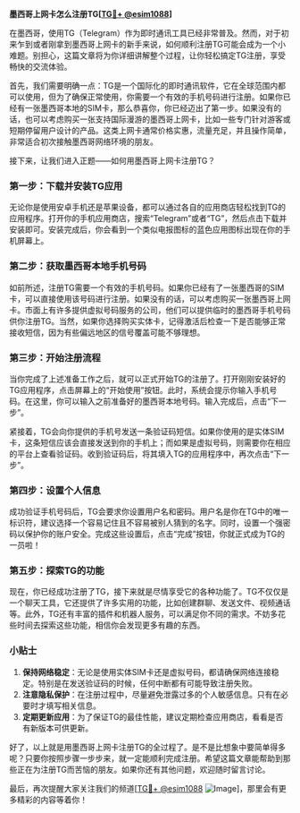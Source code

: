 **墨西哥上网卡怎么注册TG[[TG💪+ @esim1088](https://t.me/s/esim1088)]**

在墨西哥，使用TG（Telegram）作为即时通讯工具已经非常普及。然而，对于初来乍到或者刚拿到墨西哥上网卡的新手来说，如何顺利注册TG可能会成为一个小难题。别担心，这篇文章将为你详细讲解整个过程，让你轻松搞定TG注册，享受畅快的交流体验。

首先，我们需要明确一点：TG是一个国际化的即时通讯软件，它在全球范围内都可以使用，但为了确保正常使用，你需要一个有效的手机号码进行注册。如果你已经有一张墨西哥本地的SIM卡，那么恭喜你，你已经迈出了第一步。如果没有的话，也可以考虑购买一张支持国际漫游的墨西哥上网卡，比如一些专门针对游客或短期停留用户设计的产品。这类上网卡通常价格实惠，流量充足，并且操作简单，非常适合初次接触墨西哥网络环境的朋友。

接下来，让我们进入正题——如何用墨西哥上网卡注册TG？

### 第一步：下载并安装TG应用

无论你是使用安卓手机还是苹果设备，都可以通过各自的应用商店轻松找到TG的应用程序。打开你的手机应用商店，搜索“Telegram”或者“TG”，然后点击下载并安装即可。安装完成后，你会看到一个类似电报图标的蓝色应用图标出现在你的手机屏幕上。

### 第二步：获取墨西哥本地手机号码

如前所述，注册TG需要一个有效的手机号码。如果你已经有了一张墨西哥的SIM卡，可以直接使用该号码进行注册。如果没有的话，可以考虑购买一张墨西哥上网卡。市面上有许多提供虚拟号码服务的公司，他们可以提供临时的墨西哥手机号码供你注册TG。当然，如果你选择购买实体卡，记得激活后检查一下是否能够正常接收短信，因为有些偏远地区的信号覆盖可能不够理想。

### 第三步：开始注册流程

当你完成了上述准备工作之后，就可以正式开始TG的注册了。打开刚刚安装好的TG应用程序，点击屏幕上的“开始使用”按钮。此时，系统会提示你输入手机号码。在这里，你可以输入之前准备好的墨西哥本地号码。输入完成后，点击“下一步”。

紧接着，TG会向你提供的手机号发送一条验证码短信。如果你使用的是实体SIM卡，这条短信应该会直接发送到你的手机上；而如果是虚拟号码，则需要你在相应的平台上查看验证码。收到验证码后，将其填入TG的应用程序中，再次点击“下一步”。

### 第四步：设置个人信息

成功验证手机号码后，TG会要求你设置用户名和密码。用户名是你在TG中的唯一标识符，建议选择一个容易记住且不容易被别人猜到的名字。同时，设置一个强密码以保护你的账户安全。完成这些设置后，点击“完成”按钮，你就正式成为TG的一员啦！

### 第五步：探索TG的功能

现在，你已经成功注册了TG，接下来就是尽情享受它的各种功能了。TG不仅仅是一个聊天工具，它还提供了许多实用的功能，比如创建群聊、发送文件、视频通话等。此外，TG还有丰富的插件和机器人服务，可以满足你不同的需求。不妨多花些时间去探索这些功能，相信你会发现更多有趣的东西。

### 小贴士

1. **保持网络稳定**：无论是使用实体SIM卡还是虚拟号码，都请确保网络连接稳定。特别是在发送验证码的时候，任何中断都有可能导致注册失败。
2. **注意隐私保护**：在注册过程中，尽量避免泄露过多的个人敏感信息。只有在必要时才填写相关信息。
3. **定期更新应用**：为了保证TG的最佳性能，建议定期检查应用商店，看看是否有新版本可供更新。

好了，以上就是用墨西哥上网卡注册TG的全过程了。是不是比想象中要简单得多呢？只要你按照步骤一步步来，就一定能顺利完成注册。希望这篇文章能帮助到那些正在为注册TG而苦恼的朋友。如果你还有其他问题，欢迎随时留言讨论。

最后，再次提醒大家关注我们的频道[[TG💪+ @esim1088](https://t.me/s/esim1088) ![Image](https://i.postimg.cc/4NQfJmqS/Snipaste-2025-05-13-00-14-12.png)]，那里会有更多精彩的内容等着你！